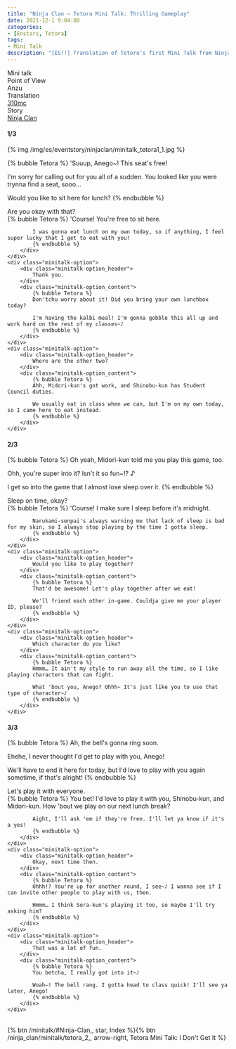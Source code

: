 ```yaml
---
title: "Ninja Clan – Tetora Mini Talk: Thrilling Gameplay"
date: 2021-12-1 9:04:00
categories:
- [Enstars, Tetora]
tags:
- Mini Talk
description: "[ES!!] Translation of Tetora's first Mini Talk from Ninja Clan. From Anzu's POV."
---
```

<div class="three-wrapper" style="--storyColor:#965e7d;--storyColor-rgb:150,94,125;--storyColor-h:326.8;--storyColor-s: 23%;--storyColor-l:47.8%;">
    <div class="info-area">
        <div class="info">
            <div class="info-item characters">
                <div class="label">
                    Mini talk
                </div>
                <div class="value">
								<a href="/categories/Enstars/Tetora" character="Tetora"></a>
                </div>
            </div>
            <div class="info-item one">
                <div class="label">
                    Point of View
                </div>
                <div class="value">
                    Anzu
                </div>
            </div>
            <div class="info-item two">
                <div class="label">
                    Translation
                </div>
                <div class="value">
                    <a href="/about">310mc</a>
                </div>
            </div>
            <div class="info-item three">
                <div class="label">
                   Story
                </div>
                <div class="value">
                    <a href="/ninja_clan">Ninja Clan</a>
                </div>
            </div>
        </div>
    </div>
</div>

<!-- more -->

#### <div mt="rare"></div> 1/3

{% img /img/es/eventstory/ninjaclan/minitalk_tetora1_1.jpg %}

{% bubble Tetora %}
'Suuup, Anego~! This seat's free!

I'm sorry for calling out for you all of a sudden. You looked like you were trynna find a seat, sooo…

Would you like to sit here for lunch?
{% endbubble %}

<div class="minitalk" character="Anzu">
    <div class="minitalk-option">
        <div class="minitalk-option_header">
            Are you okay with that?
        </div>
        <div class="minitalk-option_content">
            {% bubble Tetora %}
            'Course! You're free to sit here.

            I was gonna eat lunch on my own today, so if anything, I feel super lucky that I get to eat with you!
			{% endbubble %}
        </div>
    </div>
    <div class="minitalk-option">
        <div class="minitalk-option_header">
            Thank you.
        </div>
        <div class="minitalk-option_content">
            {% bubble Tetora %}
            Don'tchu worry about it! Did you bring your own lunchbox today?

            I'm having the kalbi meal! I'm gonna gobble this all up and work hard on the rest of my classes~♪
			{% endbubble %}
        </div>
    </div>
    <div class="minitalk-option">
        <div class="minitalk-option_header">
            Where are the other two?
        </div>
        <div class="minitalk-option_content">
            {% bubble Tetora %}
            Ahh, Midori-kun's got work, and Shinobu-kun has Student Council duties.

            We usually eat in class when we can, but I'm on my own today, so I came here to eat instead.
			{% endbubble %}
        </div>
    </div>
</div>

#### <div mt="rare"></div> 2/3

{% bubble Tetora %}
Oh yeah, Midori-kun told me you play this game, too.

Ohh, you're super into it? Isn't it so fun~!? ♪

I get so into the game that I almost lose sleep over it.
{% endbubble %}

<div class="minitalk" character="Anzu">
    <div class="minitalk-option">
        <div class="minitalk-option_header">
            Sleep on time, okay?
        </div>
        <div class="minitalk-option_content">
            {% bubble Tetora %}
            'Course! I make sure I sleep before it's midnight.

            Narukami-senpai's always warning me that lack of sleep is bad for my skin, so I always stop playing by the time I gotta sleep.
			{% endbubble %}
        </div>
    </div>
    <div class="minitalk-option">
        <div class="minitalk-option_header">
            Would you like to play together?
        </div>
        <div class="minitalk-option_content">
            {% bubble Tetora %}
            That'd be awesome! Let's play together after we eat!

            We'll friend each other in-game. Couldja give me your player ID, please?
			{% endbubble %}
        </div>
    </div>
    <div class="minitalk-option">
        <div class="minitalk-option_header">
            Which character do you like?
        </div>
        <div class="minitalk-option_content">
            {% bubble Tetora %}
            Hmmm… It ain't my style to run away all the time, so I like playing characters that can fight.

            What 'bout you, Anego? Ohhh~ It's just like you to use that type of character~♪
			{% endbubble %}
        </div>
    </div>
</div>

#### <div mt="rare"></div> 3/3

{% bubble Tetora %}
Ah, the bell's gonna ring soon.

Ehehe, I never thought I'd get to play with you, Anego!

We'll have to end it here for today, but I'd love to play with you again sometime, if that's alright!
{% endbubble %}

<div class="minitalk" character="Anzu">
    <div class="minitalk-option">
        <div class="minitalk-option_header">
          Let's play it with everyone.
        </div>
        <div class="minitalk-option_content">
            {% bubble Tetora %}
            You bet! I'd love to play it with you, Shinobu-kun, and Midori-kun. How 'bout we play on our next lunch break?

            Aight, I'll ask 'em if they're free. I'll let ya know if it's a yes!
			{% endbubble %}
        </div>
    </div>
    <div class="minitalk-option">
        <div class="minitalk-option_header">
            Okay, next time then.
        </div>
        <div class="minitalk-option_content">
            {% bubble Tetora %}
            Ohhh!? You're up for another round, I see~♪ I wanna see if I can invite other people to play with us, then.

            Hmmm… I think Sora-kun's playing it too, so maybe I'll try asking him?
			{% endbubble %}
        </div>
    </div>
    <div class="minitalk-option">
        <div class="minitalk-option_header">
            That was a lot of fun.
        </div>
        <div class="minitalk-option_content">
            {% bubble Tetora %}
            You betcha, I really got into it~♪

            Woah—! The bell rang. I gotta head to class quick! I'll see ya later, Anego!
			{% endbubble %}
        </div>
    </div>
</div>
<br>
<div toc>{% btn /minitalk/#Ninja-Clan,, star, Index %}{% btn /ninja_clan/minitalk/tetora_2,, arrow-right, Tetora Mini Talk: I Don't Get It %}</div>
